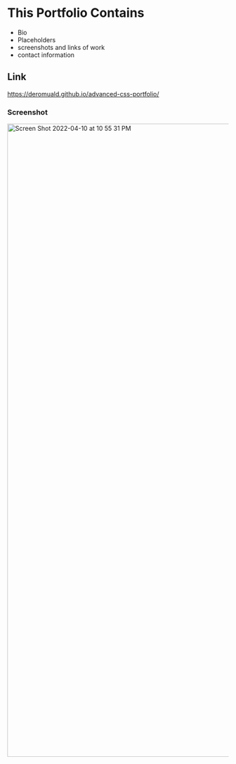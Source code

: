 # This Portfolio Contains

* Bio
* Placeholders 
* screenshots and links of work
* contact information


## Link
https://deromuald.github.io/advanced-css-portfolio/

###  Screenshot
<img width="1440" alt="Screen Shot 2022-04-10 at 10 55 31 PM" src="https://user-images.githubusercontent.com/100550961/162658578-645e72e7-a03c-43e2-8f15-f28dc461e071.png">
